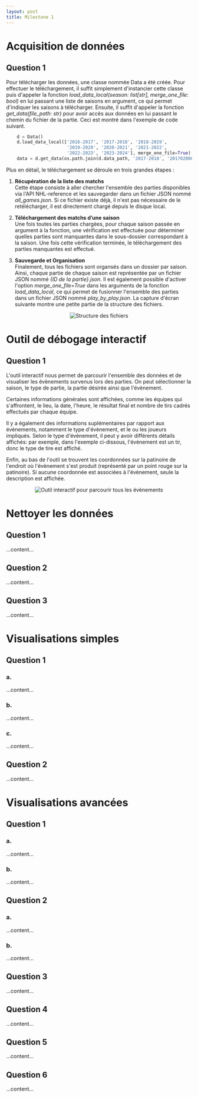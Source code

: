 ```yaml
---
layout: post
title: Milestone 1
---
```


# Acquisition de données
## Question 1

Pour télécharger les données, une classe nommée Data a été créée. Pour effectuer le téléchargement, il suffit simplement d'instancier cette classe puis d'appeler la fonction *load_data_local(season: list[str], merge_one_file: bool)* en lui passant une liste de saisons en argument, ce qui permet d'indiquer les saisons à télécharger. Ensuite, il suffit d'appeler la fonction *get_data(file_path: str)* pour avoir accès aux données en lui passant le chemin du fichier de la partie. Ceci est montré dans l'exemple de code suivant.

```python
    d = Data()
    d.load_data_local(['2016-2017', '2017-2018', '2018-2019', 
                       '2019-2020', '2020-2021', '2021-2022', 
                       '2022-2023', '2023-2024'], merge_one_file=True)
    data = d.get_data(os.path.join(d.data_path, '2017-2018', '2017020005.json'))
```

Plus en détail, le téléchargement se déroule en trois grandes étapes :

1. **Récupération de la liste des matchs** <br>
    Cette étape consiste à aller chercher l'ensemble des parties disponibles via l'API NHL-reference et les sauvegarder dans un fichier JSON nommé *all_games.json*. Si ce fichier existe déjà, il n'est pas nécessaire de le retélécharger, il est directement chargé depuis le disque local.

2. **Téléchargement des matchs d’une saison**<br>
    Une fois toutes les parties chargées, pour chaque saison passée en argument à la fonction, une vérification est effectuée pour déterminer quelles parties sont manquantes dans le sous-dossier correspondant à la saison. Une fois cette vérification terminée, le téléchargement des parties manquantes est effectué.

3. **Sauvegarde et Organisation**<br>
    Finalement, tous les fichiers sont organsés dans un dossier par saison. Ainsi, chaque partie de chaque saison est représentée par un fichier JSON nommé *{ID de la partie}.json*. Il est également possible d'activer l'option *merge_one_file=True* dans les arguments de la fonction *load_data_local*, ce qui permet de fusionner l'ensemble des parties dans un fichier JSON nommé *play_by_play.json*. La capture d'écran suivante montre une petite partie de la structure des fichiers.

<p align="center">
  <img src="../assets/images/data_file_structure.png" alt="Structure des fichiers">
</p>

# Outil de débogage interactif
## Question 1

L'outil interactif nous permet de parcourir l'ensemble des données et de visualiser les évènements survenus lors des parties. On peut sélectionner la saison, le type de partie, la partie désirée ainsi que l'évènement. <br>

Certaines informations générales sont affichées, comme les équipes qui s'affrontent, le lieu, la date, l'heure, le résultat final et  nombre de tirs cadrés effectués par chaque équipe. <br>

Il y a également des informations suplémentaires par rapport aux évènements, notamment le type d'évènement, et le ou les joueurs impliqués. Selon le type d'évènement, il peut y avoir différents détails affichés: par exemple, dans l'exemple ci-dissous, l'évènement est un tir, donc le type de tire est affiché. <br>

Enfin, au bas de l'outil se trouvent les coordonnées sur la patinoire de l'endroit où l'évènement s'est produit (représenté par un point rouge sur la patinoire). Si aucune coordonnée est associées à l'évènement, seule la description est affichée.
<p align="center">
  <img src="../assets/images/widget.png" alt="Outil interactif pour parcourir tous les évènements">
</p>

# Nettoyer les données

## Question 1

...content...

## Question 2

...content...

## Question 3

...content...

# Visualisations simples

## Question 1

### a.

...content...

### b.

...content...

### c.

...content...

## Question 2

...content...

# Visualisations avancées

## Question 1

### a.

...content...

### b.

...content...

## Question 2

### a.

...content...

### b.

...content...

## Question 3

...content...

## Question 4

...content...

## Question 5

...content...

## Question 6

...content...